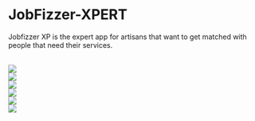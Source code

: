 # JobFizzer-XPERT

Jobfizzer XP is the expert app for artisans that want to get matched with people that need their services.

<br>
<img src = "https://github.com/Free-tek/JobFizzer-XPERT/blob/master/Screenshot_20200901-141428.png">

<br>
<img src = "https://github.com/Free-tek/JobFizzer-XPERT/blob/master/Screenshot_20200901-141438.png">

<br>
<img src = "https://github.com/Free-tek/JobFizzer-XPERT/blob/master/Screenshot_20200901-141643.png">


<br>
<img src = "https://github.com/Free-tek/JobFizzer-XPERT/blob/master/Screenshot_20200901-141653.png">


<br>
<img src = "https://github.com/Free-tek/JobFizzer-XPERT/blob/master/Screenshot_20200901-141708.png">


<br>
<img src = "https://github.com/Free-tek/JobFizzer-XPERT/blob/master/Screenshot_20200901-141721.png">
